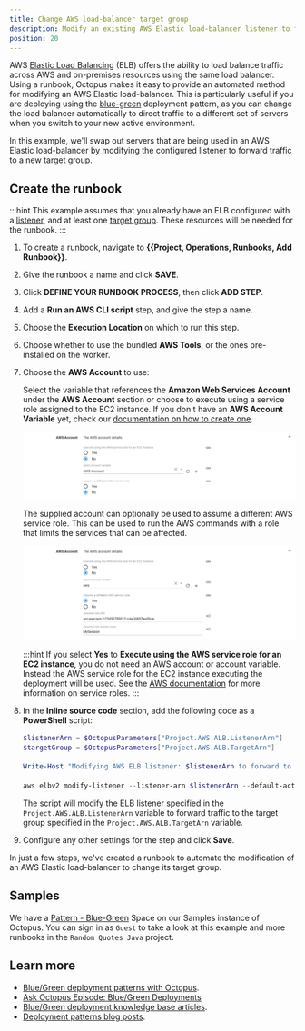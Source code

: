 ```yaml
---
title: Change AWS load-balancer target group
description: Modify an existing AWS Elastic load-balancer listener to forward traffic to a different target group with a runbook
position: 20
---
```


AWS [Elastic Load Balancing](https://aws.amazon.com/elasticloadbalancing/) (ELB) offers the ability to load balance traffic across AWS and on-premises resources using the same load balancer.  Using a runbook, Octopus makes it easy to provide an automated method for modifying an AWS Elastic load-balancer. This is particularly useful if you are deploying using the [blue-green](/docs/deployment-patterns/blue-green-deployments/index.md) deployment pattern, as you can change the load balancer automatically to direct traffic to a different set of servers when you switch to your new active environment.

In this example, we'll swap out servers that are being used in an AWS Elastic load-balancer by modifying the configured listener to forward traffic to a new target group.

## Create the runbook

:::hint
This example assumes that you already have an ELB configured with a [listener](https://docs.aws.amazon.com/elasticloadbalancing/latest/application/load-balancer-listeners.html), and at least one [target group](https://docs.aws.amazon.com/elasticloadbalancing/latest/application/load-balancer-target-groups.html). These resources will be needed for the runbook.
:::

1. To create a runbook, navigate to **{{Project, Operations, Runbooks, Add Runbook}}**.
1. Give the runbook a name and click **SAVE**.
1. Click **DEFINE YOUR RUNBOOK PROCESS**, then click **ADD STEP**.
1. Add a **Run an AWS CLI script** step, and give the step a name.
1. Choose the **Execution Location** on which to run this step.
1. Choose whether to use the bundled **AWS Tools**, or the ones pre-installed on the worker.
1. Choose the **AWS Account** to use:

   Select the variable that references the **Amazon Web Services Account** under the **AWS Account** section or choose to execute using a service role assigned to the EC2 instance. If you don't have an **AWS Account Variable** yet, check our [documentation on how to create one](/docs/projects/variables/aws-account-variables.md).

   ![AWS Account](images/step-aws-account.png "width=500")

   The supplied account can optionally be used to assume a different AWS service role. This can be used to run the AWS commands with a role that limits the services that can be affected.

   ![AWS Role](images/step-aws-role.png "width=500")

   :::hint
   If you select **Yes** to **Execute using the AWS service  role for an EC2 instance**, you do not need an AWS account or account variable. Instead the AWS service role for the EC2 instance executing the deployment will be used. See the [AWS documentation](https://g.octopushq.com/AwsDocsRolesTermsAndConcepts) for more information on service roles.
   :::
  
1. In the **Inline source code** section, add the following code as a **PowerShell** script:

   ```powershell
   $listenerArn = $OctopusParameters["Project.AWS.ALB.ListenerArn"]
   $targetGroup = $OctopusParameters["Project.AWS.ALB.TargetArn"]

   Write-Host "Modifying AWS ELB listener: $listenerArn to forward to targetGroup: $targetGroup"
   
   aws elbv2 modify-listener --listener-arn $listenerArn --default-actions Type=forward,TargetGroupArn=$targetGroup
   ```
   The script will modify the ELB listener specified in the `Project.AWS.ALB.ListenerArn` variable to forward traffic to the target group specified in the `Project.AWS.ALB.TargetArn` variable.

1. Configure any other settings for the step and click **Save**.

In just a few steps, we've created a runbook to automate the modification of an AWS Elastic load-balancer to change its target group.

## Samples

We have a [Pattern - Blue-Green](https://g.octopushq.com/PatternBlueGreenSamplesSpace) Space on our Samples instance of Octopus. You can sign in as `Guest` to take a look at this example and more runbooks in the `Random Quotes Java` project.

## Learn more

- [Blue/Green deployment patterns with Octopus](/docs/deployment-patterns/blue-green-deployments/index.md).
- [Ask Octopus Episode: Blue/Green Deployments](https://www.youtube.com/watch?v=qFqoVwVzeo0)
- [Blue/Green deployment knowledge base articles](https://g.octopushq.com/BlueGreenTaggedKBArticles).
- [Deployment patterns blog posts](https://octopus.com/blog/tag/Deployment%20Patterns).